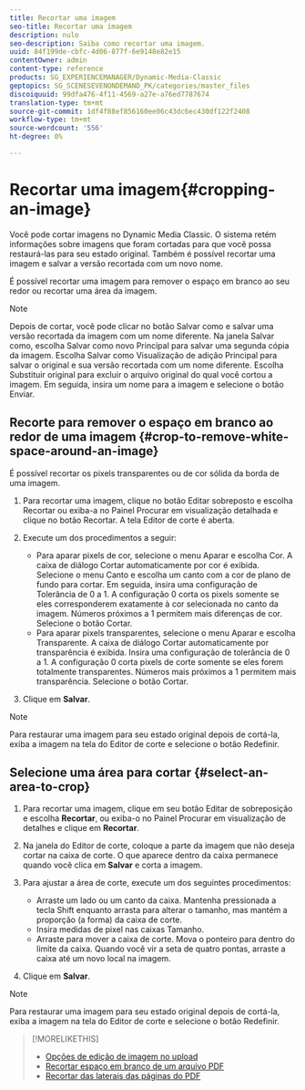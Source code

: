 ```yaml
---
title: Recortar uma imagem
seo-title: Recortar uma imagem
description: nulo
seo-description: Saiba como recortar uma imagem.
uuid: 84f199de-cbfc-4d06-877f-6e9148e82e15
contentOwner: admin
content-type: reference
products: SG_EXPERIENCEMANAGER/Dynamic-Media-Classic
geptopics: SG_SCENESEVENONDEMAND_PK/categories/master_files
discoiquuid: 99dfa476-4f11-4569-a27e-a76ed7787674
translation-type: tm+mt
source-git-commit: 1df4f88ef856160ee06c43dc6ec430df122f2408
workflow-type: tm+mt
source-wordcount: '556'
ht-degree: 0%

---
```



# Recortar uma imagem{#cropping-an-image}

Você pode cortar imagens no Dynamic Media Classic. O sistema retém informações sobre imagens que foram cortadas para que você possa restaurá-las para seu estado original. Também é possível recortar uma imagem e salvar a versão recortada com um novo nome.

É possível recortar uma imagem para remover o espaço em branco ao seu redor ou recortar uma área da imagem.

>[!NOTE]
>
>Depois de cortar, você pode clicar no botão Salvar como e salvar uma versão recortada da imagem com um nome diferente. Na janela Salvar como, escolha Salvar como novo Principal para salvar uma segunda cópia da imagem. Escolha Salvar como Visualização de adição Principal para salvar o original e sua versão recortada com um nome diferente. Escolha Substituir original para excluir o arquivo original do qual você cortou a imagem. Em seguida, insira um nome para a imagem e selecione o botão Enviar.

## Recorte para remover o espaço em branco ao redor de uma imagem {#crop-to-remove-white-space-around-an-image}

É possível recortar os pixels transparentes ou de cor sólida da borda de uma imagem.

1. Para recortar uma imagem, clique no botão Editar sobreposto e escolha Recortar ou exiba-a no Painel Procurar em visualização detalhada e clique no botão Recortar. A tela Editor de corte é aberta.
1. Execute um dos procedimentos a seguir:

   * Para aparar pixels de cor, selecione o menu Aparar e escolha Cor. A caixa de diálogo Cortar automaticamente por cor é exibida. Selecione o menu Canto e escolha um canto com a cor de plano de fundo para cortar. Em seguida, insira uma configuração de Tolerância de 0 a 1. A configuração 0 corta os pixels somente se eles corresponderem exatamente à cor selecionada no canto da imagem. Números próximos a 1 permitem mais diferenças de cor. Selecione o botão Cortar.
   * Para aparar pixels transparentes, selecione o menu Aparar e escolha Transparente. A caixa de diálogo Cortar automaticamente por transparência é exibida. Insira uma configuração de tolerância de 0 a 1. A configuração 0 corta pixels de corte somente se eles forem totalmente transparentes. Números mais próximos a 1 permitem mais transparência. Selecione o botão Cortar.

1. Clique em **Salvar**.

>[!NOTE]
>
>Para restaurar uma imagem para seu estado original depois de cortá-la, exiba a imagem na tela do Editor de corte e selecione o botão Redefinir.

## Selecione uma área para cortar {#select-an-area-to-crop}

1. Para recortar uma imagem, clique em seu botão Editar de sobreposição e escolha **Recortar**, ou exiba-o no Painel Procurar em visualização de detalhes e clique em **Recortar**.

1. Na janela do Editor de corte, coloque a parte da imagem que não deseja cortar na caixa de corte. O que aparece dentro da caixa permanece quando você clica em **Salvar** e corta a imagem.
1. Para ajustar a área de corte, execute um dos seguintes procedimentos:

   * Arraste um lado ou um canto da caixa. Mantenha pressionada a tecla Shift enquanto arrasta para alterar o tamanho, mas mantém a proporção (a forma) da caixa de corte.
   * Insira medidas de pixel nas caixas Tamanho.
   * Arraste para mover a caixa de corte. Mova o ponteiro para dentro do limite da caixa. Quando você vir a seta de quatro pontas, arraste a caixa até um novo local na imagem.

1. Clique em **Salvar**.

>[!NOTE]
>
>Para restaurar uma imagem para seu estado original depois de cortá-la, exiba a imagem na tela do Editor de corte e selecione o botão Redefinir.

>[!MORELIKETHIS]
>
>* [Opções de edição de imagem no upload](image-editing-options-upload.md#image-editing-options-at-upload)
>* [Recortar espaço em branco de um arquivo PDF](pdfs.md#cropping_white_space_from_a_pdf_file)
>* [Recortar das laterais das páginas do PDF](pdfs.md#cropping_from_the_sides_of_pdf_pages)

